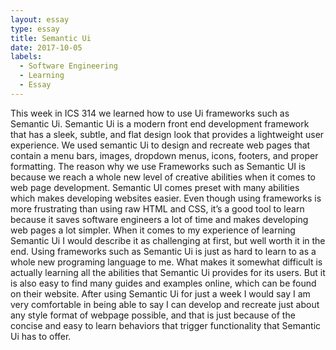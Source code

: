 ```yaml
---
layout: essay
type: essay
title: Semantic Ui
date: 2017-10-05
labels:
  - Software Engineering
  - Learning
  - Essay
---
```

This week in ICS 314 we learned how to use Ui frameworks such as Semantic Ui. Semantic Ui is a modern front end development framework that has a sleek, subtle, and flat design look that provides a lightweight user experience. We used semantic Ui to design and recreate web pages that contain a menu bars, images, dropdown menus, icons, footers, and proper formatting.  The reason why we use Frameworks such as Semantic UI is because we reach a whole new level of creative abilities when it comes to web page development. Semantic UI comes preset with many abilities which makes developing websites easier. Even though using frameworks is more frustrating than using raw HTML and CSS, it’s a good tool to learn because it saves software engineers a lot of time and makes developing web pages a lot simpler. 
	When it comes to my experience of learning Semantic Ui I would describe it as challenging at first, but well worth it in the end. Using frameworks such as Semantic Ui is just as hard to learn to as a whole new programing language to me. What makes it somewhat difficult is actually learning all the abilities that Semantic Ui provides for its users. But it is also easy to find many guides and examples online, which can be found on their website. After using Semantic Ui for just a week I would say I am very comfortable in being able to say I can develop and recreate just about any style format of webpage possible, and that is just because of the concise and easy to learn behaviors that trigger functionality that Semantic Ui has to offer.
